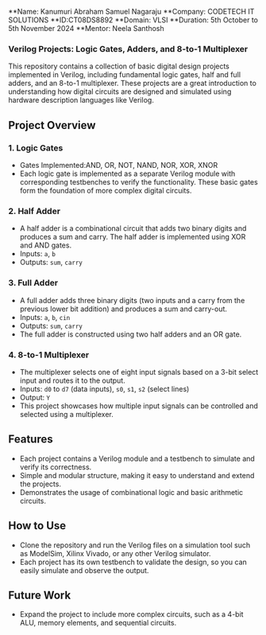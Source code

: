 **Name: Kanumuri Abraham Samuel Nagaraju
**Company: CODETECH IT SOLUTIONS
**ID:CT08DS8892
**Domain: VLSI
**Duration: 5th October to 5th November 2024
**Mentor: Neela Santhosh


### Verilog Projects: Logic Gates, Adders, and 8-to-1 Multiplexer

This repository contains a collection of basic digital design projects implemented in Verilog, including fundamental logic gates, half and full adders, and an 8-to-1 multiplexer. These projects are a great introduction to understanding how digital circuits are designed and simulated using hardware description languages like Verilog.

## Project Overview

### 1. Logic Gates
   - Gates Implemented:AND, OR, NOT, NAND, NOR, XOR, XNOR
   - Each logic gate is implemented as a separate Verilog module with corresponding testbenches to verify the functionality. These basic gates form the foundation of more complex digital circuits.

### 2. Half Adder
   - A half adder is a combinational circuit that adds two binary digits and produces a sum and carry. The half adder is implemented using XOR and AND gates.
   - Inputs: `a`, `b`
   - Outputs: `sum`, `carry`

### 3. Full Adder
   - A full adder adds three binary digits (two inputs and a carry from the previous lower bit addition) and produces a sum and carry-out.
   - Inputs: `a`, `b`, `cin`
   - Outputs: `sum`, `carry`
   - The full adder is constructed using two half adders and an OR gate.

### 4. 8-to-1 Multiplexer
   - The multiplexer selects one of eight input signals based on a 3-bit select input and routes it to the output.
   - Inputs: `d0` to `d7` (data inputs), `s0`, `s1`, `s2` (select lines)
   - Output: `Y`
   - This project showcases how multiple input signals can be controlled and selected using a multiplexer.

## Features
- Each project contains a Verilog module and a testbench to simulate and verify its correctness.
- Simple and modular structure, making it easy to understand and extend the projects.
- Demonstrates the usage of combinational logic and basic arithmetic circuits.

## How to Use
- Clone the repository and run the Verilog files on a simulation tool such as ModelSim, Xilinx Vivado, or any other Verilog simulator.
- Each project has its own testbench to validate the design, so you can easily simulate and observe the output.

## Future Work
- Expand the project to include more complex circuits, such as a 4-bit ALU, memory elements, and sequential circuits.
